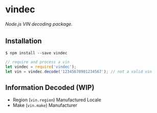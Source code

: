 # vindec
###### Node.js VIN decoding package.

## Installation
    $ npm install --save vindec

```javascript
// require and process a vin
let vindec = require('vindec');
let vin = vindec.decode('12345678901234567'); // not a valid vin
```

## Information Decoded (WIP)
* Region (```vin.region```) Manufactured Locale
* Make (```vin.make```) Manufacturer